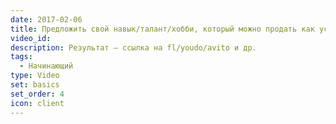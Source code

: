 ```yaml
---
date: 2017-02-06
title: Предложить свой навык/талант/хобби, который можно продать как услугу.
video_id: 
description: Результат – ссылка на fl/youdo/avito и др.
tags:
  - Начинающий
type: Video
set: basics
set_order: 4
icon: client
---
```

